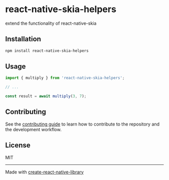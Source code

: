 # react-native-skia-helpers

extend the functionality of react-native-skia

## Installation

```sh
npm install react-native-skia-helpers
```

## Usage

```js
import { multiply } from 'react-native-skia-helpers';

// ...

const result = await multiply(3, 7);
```

## Contributing

See the [contributing guide](CONTRIBUTING.md) to learn how to contribute to the repository and the development workflow.

## License

MIT

---

Made with [create-react-native-library](https://github.com/callstack/react-native-builder-bob)
